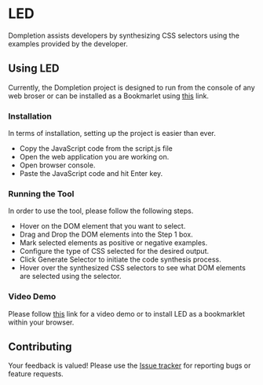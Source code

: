 LED
=====

Dompletion assists developers by synthesizing CSS selectors using the examples provided by the developer. 


## Using LED

Currently, the Dompletion project is designed to run from the console of any web broser or can be installed as a Bookmarlet using [this](http://ece.ubc.ca/~kbajaj/led.html) link. 

### Installation

In terms of installation, setting up the project is easier than ever. 

* Copy the JavaScript code from the script.js file
* Open the web application you are working on.
* Open browser console.
* Paste the JavaScript code and hit Enter key.

### Running the Tool 

In order to use the tool, please follow the following steps.

* Hover on the DOM element that you want to select. 
* Drag and Drop the DOM elements into the Step 1 box.
* Mark selected elements as positive or negative examples.
* Configure the type of CSS selected for the desired output.
* Click Generate Selector to initiate the code synthesis process.
* Hover over the synthesized CSS selectors to see what DOM elements are selected using the selector.

### Video Demo

Please follow [this](http://ece.ubc.ca/~kbajaj/led.html) link for a video demo or to install LED as a bookmarklet within your browser.

## Contributing

Your feedback is valued! Please use the [Issue tracker](https://github.com/erkartik91/led/issues) for reporting bugs or feature requests.

